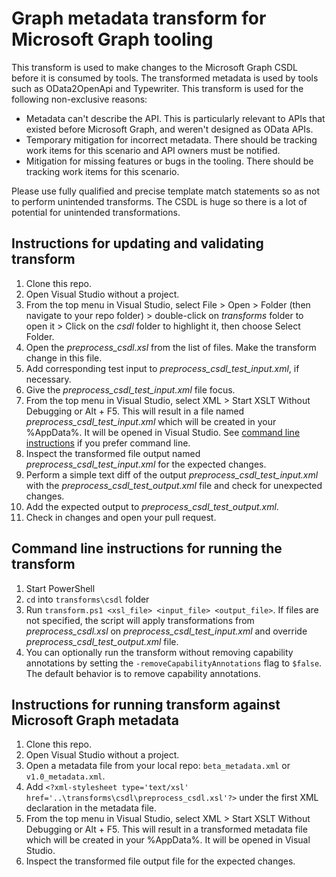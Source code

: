 # Graph metadata transform for Microsoft Graph tooling

This transform is used to make changes to the Microsoft Graph CSDL before it is consumed by tools. The transformed metadata is used by tools such as OData2OpenApi and Typewriter. This transform is used for the following non-exclusive reasons: 

* Metadata can't describe the API. This is particularly relevant to APIs that existed before Microsoft Graph, and weren't designed as OData APIs.
* Temporary mitigation for incorrect metadata. There should be tracking work items for this scenario and API owners must be notified.
* Mitigation for missing features or bugs in the tooling. There should be tracking work items for this scenario.

Please use fully qualified and precise template match statements so as not to perform unintended transforms. The CSDL is huge so there is a lot of potential for unintended transformations.

## Instructions for updating and validating transform

1. Clone this repo.
2. Open Visual Studio without a project.
3. From the top menu in Visual Studio, select File > Open > Folder (then navigate to your repo folder) > double-click on *transforms* folder to open it > Click on the *csdl* folder to highlight it, then choose Select Folder.
4. Open the *preprocess_csdl.xsl* from the list of files. Make the transform change in this file.
5. Add corresponding test input to *preprocess_csdl_test_input.xml*, if necessary.
6. Give the *preprocess_csdl_test_input.xml* file focus.
7. From the top menu in Visual Studio, select XML > Start XSLT Without Debugging or Alt + F5. This will result in a file named *preprocess_csdl_test_input.xml* which will be created in your %AppData%. It will be opened in Visual Studio. See [command line instructions](#command-line-instructions-for-running-the-transform) if you prefer command line.
8. Inspect the transformed file output named *preprocess_csdl_test_input.xml* for the expected changes.
9. Perform a simple text diff of the output *preprocess_csdl_test_input.xml* with the *preprocess_csdl_test_output.xml* file and check for unexpected changes.
10. Add the expected output to *preprocess_csdl_test_output.xml*.
11. Check in changes and open your pull request.

## Command line instructions for running the transform
1. Start PowerShell
2. `cd` into `transforms\csdl` folder
3. Run `transform.ps1 <xsl_file> <input_file> <output_file>`. If files are not specified, the script will apply transformations from  *preprocess_csdl.xsl* on  *preprocess_csdl_test_input.xml* and override *preprocess_csdl_test_output.xml* file. 
4. You can optionally run the transform without removing capability annotations by setting the `-removeCapabilityAnnotations` flag to `$false`. The default behavior is to remove capability annotations.

## Instructions for running transform against Microsoft Graph metadata

1. Clone this repo.
2. Open Visual Studio without a project.
3. Open a metadata file from your local repo: `beta_metadata.xml` or `v1.0_metadata.xml`.
4. Add `<?xml-stylesheet type='text/xsl' href='..\transforms\csdl\preprocess_csdl.xsl'?>` under the first XML declaration in the metadata file.
5. From the top menu in Visual Studio, select XML > Start XSLT Without Debugging or Alt + F5. This will result in a transformed metadata file which will be created in your %AppData%. It will be opened in Visual Studio.
6. Inspect the transformed file output file for the expected changes.